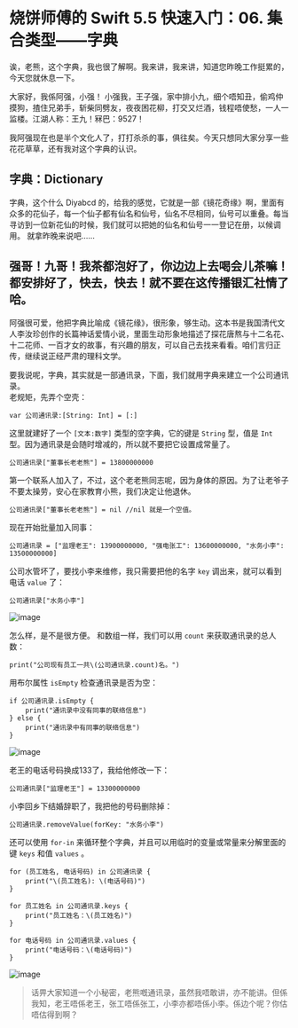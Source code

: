 # 烧饼师傅的 Swift 5.5 快速入门：06. 集合类型——字典

诶，老熊，这个字典，我也很了解啊。我来讲，我来讲，知道您昨晚工作挺累的，今天您就休息一下。<br />

大家好，我係阿强，小强！
小强我，王子强，家中排小九，细个唔知丑，偷鸡仲摸狗，揸住兄弟手，斩柴同劈友，夜夜困花柳，打交又烂酒，钱程唔使愁，一人一监楼。江湖人称：王九！冧巴：9527！<br />

我阿强现在也是半个文化人了，打打杀杀的事，俱往矣。今天只想同大家分享一些花花草草，还有我对这个字典的认识。<br />
## 字典：Dictionary
字典，这个什么 Diyabcd 的，给我的感觉，它就是一部《镜花奇缘》啊，里面有众多的花仙子，每一个仙子都有仙名和仙号，仙名不尽相同，仙号可以重叠。每当寻访到一位新花仙的时候，我们就可以把她的仙名和仙号一一登记在册，以候调用。
就拿昨晚来说吧……
## 强哥！九哥！我茶都泡好了，你边边上去喝会儿茶嘛！都安排好了，快去，快去！就不要在这传播银汇社情了哈。
阿强很可爱，他把字典比喻成《镜花缘》，很形象，够生动。这本书是我国清代文人李汝珍创作的长篇神话爱情小说，里面生动形象地描述了探花唐熬与十二名花、十二花师、一百才女的故事，有兴趣的朋友，可以自己去找来看看。咱们言归正传，继续说正经严肃的理科文学。<br />

要我说呢，字典，其实就是一部通讯录，下面，我们就用字典来建立一个公司通讯录。<br />
老规矩，先弄个空壳：
```
var 公司通讯录:[String: Int] = [:]
```
这里就建好了一个 `[文本:数字]` 类型的空字典，它的键是 `String` 型，值是 `Int` 型。因为通讯录是会随时增减的，所以就不要把它设置成常量了。
```
公司通讯录["董事长老老熊"] = 13800000000
```
第一个联系人加入了，不过，这个老老熊同志呢，因为身体的原因。为了让老爷子不要太操劳，安心在家教育小熊，我们决定让他退休。
```
公司通讯录["董事长老老熊"] = nil //nil 就是一个空值。
```
现在开始批量加入同事：
```
公司通讯录 = ["监理老王": 13900000000, "强电张工": 13600000000, "水务小李": 13500000000]
```
公司水管坏了，要找小李来维修，我只需要把他的名字 `key` 调出来，就可以看到电话 `value` 了：
```
公司通讯录["水务小李"]
```
![image](https://github.com/shellddd/Swift-5.5-learning-note/assets/67853933/34037e1a-3932-48cf-8c79-2ad195f7e817)

怎么样，是不是很方便。
和数组一样，我们可以用 `count` 来获取通讯录的总人数：
```
print("公司现有员工一共\(公司通讯录.count)名。")
```
用布尔属性 `isEmpty` 检查通讯录是否为空：
```
if 公司通讯录.isEmpty {
    print("通讯录中没有同事的联络信息")
} else {
    print("通讯录中有同事的联络信息")
}
```
![image](https://github.com/shellddd/Swift-5.5-learning-note/assets/67853933/c9378006-651d-44d4-9586-3c17e9e7bc14)

老王的电话号码换成133了，我给他修改一下：
```
公司通讯录["监理老王"] = 13300000000
```
小李回乡下结婚辞职了，我把他的号码删除掉：
```
公司通讯录.removeValue(forKey: "水务小李")
```
还可以使用 `for-in` 来循环整个字典，并且可以用临时的变量或常量来分解里面的键 `keys` 和值 `values` 。
```
for (员工姓名, 电话号码) in 公司通讯录 {
    print("\(员工姓名): \(电话号码)")
}

for 员工姓名 in 公司通讯录.keys {
    print("员工姓名：\(员工姓名)")
}

for 电话号码 in 公司通讯录.values {
    print("电话号码：\(电话号码)")
}
```
![image](https://github.com/shellddd/Swift-5.5-learning-note/assets/67853933/dd555308-0593-46e4-b879-59ae20c90295)

> 话畀大家知道一个小秘密，老熊嘅通讯录，虽然我唔敢讲，亦不能讲。但係我知，老王唔係老王，张工唔係张工，小李亦都唔係小李。係边个呢？你估唔估得到啊？
